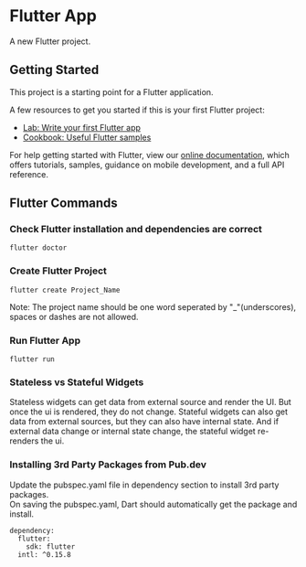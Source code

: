 # Flutter App

A new Flutter project.

## Getting Started

This project is a starting point for a Flutter application.

A few resources to get you started if this is your first Flutter project:

- [Lab: Write your first Flutter app](https://flutter.dev/docs/get-started/codelab)
- [Cookbook: Useful Flutter samples](https://flutter.dev/docs/cookbook)

For help getting started with Flutter, view our 
[online documentation](https://flutter.dev/docs), which offers tutorials, 
samples, guidance on mobile development, and a full API reference.

## Flutter Commands
### Check Flutter installation and dependencies are correct
```
flutter doctor
```
  
### Create Flutter Project
```
flutter create Project_Name
```
Note: The project name should be one word seperated by "_"(underscores), spaces or dashes are not allowed.
  
### Run Flutter App
```
flutter run
```  
  
### Stateless vs Stateful Widgets
Stateless widgets can get data from external source and render the UI. But once the ui is rendered, they do not change. 
Stateful widgets can also get data from external sources, but they can also have internal state. And if external data change or internal state change, the stateful widget re-renders the ui. 

### Installing 3rd Party Packages from Pub.dev
Update the pubspec.yaml file in dependency section to install 3rd party packages.  
On saving the pubspec.yaml, Dart should automatically get the package and install.
```
dependency:
  flutter:
    sdk: flutter
  intl: ^0.15.8
```  

  
